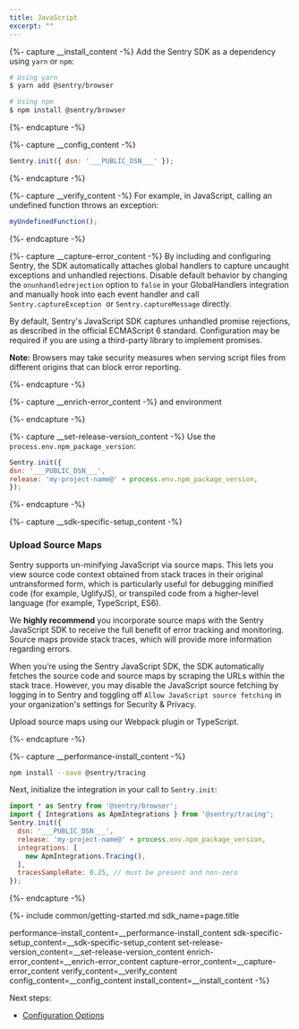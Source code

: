 ```yaml
---
title: JavaScript
excerpt: ""
---
```


{%- capture __install_content -%}
Add the Sentry SDK as a dependency using `yarn` or `npm`:

```bash
# Using yarn
$ yarn add @sentry/browser

# Using npm
$ npm install @sentry/browser
```
{%- endcapture -%}

{%- capture __config_content -%}

```javascript
Sentry.init({ dsn: '___PUBLIC_DSN___' });
```

{%- endcapture -%}

{%- capture __verify_content -%}
For example, in JavaScript, calling an undefined function throws an exception:

```js
myUndefinedFunction();
```

{%- endcapture -%}

{%- capture __capture-error_content -%}
By including and configuring Sentry, the SDK automatically attaches global handlers to capture uncaught exceptions and unhandled rejections. Disable default behavior by changing the `onunhandledrejection` option to `false` in your GlobalHandlers integration and manually hook into each event handler and call `Sentry.captureException`  or `Sentry.captureMessage` directly.

By default, Sentry's JavaScript SDK captures unhandled promise rejections, as described in the official ECMAScript 6 standard. Configuration may be required if you are using a third-party library to implement promises.

**Note:** Browsers may take security measures when serving script files from different origins that can block error reporting.

{%- endcapture -%}

{%- capture __enrich-error_content -%}
and environment

{%- endcapture -%}

{%- capture __set-release-version_content -%}
Use the `process.env.npm_package_version`:

```js
Sentry.init({ 
dsn: '___PUBLIC_DSN___',
release: 'my-project-name@' + process.env.npm_package_version,
});
```
{%- endcapture -%}

{%- capture __sdk-specific-setup_content -%}
### Upload Source Maps

Sentry supports un-minifying JavaScript via source maps. This lets you view source code context obtained from stack traces in their original untransformed form, which is particularly useful for debugging minified code (for example, UglifyJS), or transpiled code from a higher-level language (for example, TypeScript, ES6).

We **highly recommend** you incorporate source maps with the Sentry JavaScript SDK to receive the full benefit of error tracking and monitoring. Source maps provide stack traces, which will provide more information regarding errors.

When you’re using the Sentry JavaScript SDK, the SDK automatically fetches the source code and source maps by scraping the URLs within the stack trace. However, you may disable the JavaScript source fetching by logging in to Sentry and toggling off `Allow JavaScript source fetching` in your organization's settings for Security & Privacy.

Upload source maps using our Webpack plugin or TypeScript.
<!--next phase: link to the the Webpack plugin and TypeScript content-->

{%- endcapture -%}

{%- capture __performance-install_content -%}

```bash
npm install --save @sentry/tracing
```

Next, initialize the integration in your call to `Sentry.init`:

```js
import * as Sentry from '@sentry/browser';
import { Integrations as ApmIntegrations } from '@sentry/tracing';
Sentry.init({
  dsn: '___PUBLIC_DSN___',
  release: 'my-project-name@' + process.env.npm_package_version,
  integrations: [
    new ApmIntegrations.Tracing(),
  ],
  tracesSampleRate: 0.25, // must be present and non-zero
});
```

{%- endcapture -%}



{%- include common/getting-started.md 
sdk_name=page.title

performance-install_content=__performance-install_content
sdk-specific-setup_content=__sdk-specific-setup_content
set-release-version_content=__set-release-version_content
enrich-error_content=__enrich-error_content
capture-error_content=__capture-error_content
verify_content=__verify_content
config_content=__config_content 
install_content=__install_content 
 -%}
 
 Next steps:
 
 - [Configuration Options](/sdks/javascript/config-js-intro)
